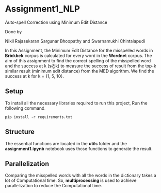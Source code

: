 # Assignment1_NLP
Auto-spell Correction using Minimum Edit Distance

Done by 

Nikil Rajasekaran Sargunar Bhoopathy and Swarnamukhi Chintalapudi

In this Assignment, the Minimum Edit Distance for the misspelled words in **Brickbek** corpus is calculated for every word in the **Wordnet** corpus. The aim of this assignment to find the correct spelling of the misspelled word and the success at k (s@k) to measure the success of result from the top-k similar result (minimum edit distance) from the MED algorithm. We find the success at k for k = {1, 5, 10}. 

## Setup
To install all the necessary libraries required to run this project, Run the following command.

```pip install -r requirements.txt```

## Structure
The essential functions are located in the **utils** folder and the **assignment1.ipynb** notebook uses those functions to generate the result.

## Parallelization
Comparing the misspelled words with all the words in the dictionary takes a lot of Computational time. So, **multiprocessing** is used to achieve parallelization to reduce the Computational time. 
